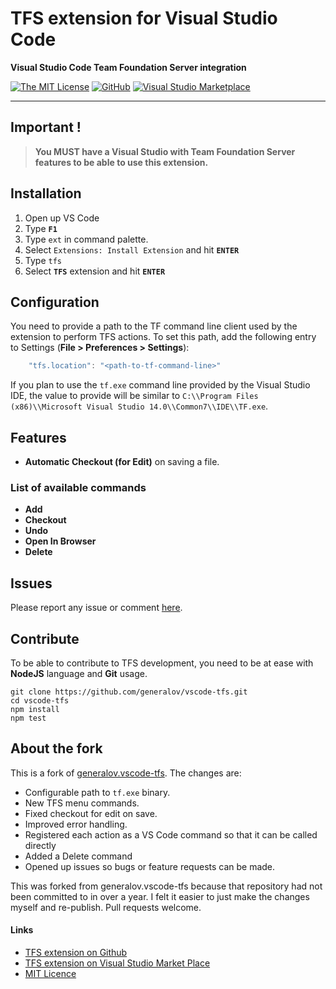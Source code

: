 # TFS extension for Visual Studio Code

**Visual Studio Code Team Foundation Server integration**

[![The MIT License](https://img.shields.io/badge/license-MIT-orange.svg?style=flat-square)](http://opensource.org/licenses/MIT)
[![GitHub](https://img.shields.io/github/release/bheklilr/vscode-tfs.svg?style=flat-square)](https://github.com/bheklilr/vscode-tfs/releases)
[![Visual Studio Marketplace](https://vsmarketplacebadge.apphb.com/installs-short/bheklilr.vscode-tfs.svg?style=flat-square)](https://marketplace.visualstudio.com/items?itemName=bheklilr.vscode-tfs)

---

## Important !

> **You MUST have a Visual Studio with Team Foundation Server features to be able to use this extension.**

## Installation

1.  Open up VS Code
2.  Type **`F1`**
3.  Type `ext` in command palette.
4.  Select `Extensions: Install Extension` and hit **`ENTER`**
5.  Type `tfs`
6.  Select **`TFS`** extension and hit **`ENTER`**

## Configuration

You need to provide a path to the TF command line client used by the extension to perform TFS actions.
To set this path, add the following entry to Settings (**File > Preferences > Settings**):

```javascript
    "tfs.location": "<path-to-tf-command-line>"
```

If you plan to use the `tf.exe` command line provided by the Visual Studio IDE, the value to provide will be similar to `C:\\Program Files (x86)\\Microsoft Visual Studio 14.0\\Common7\\IDE\\TF.exe`.

## Features

* **Automatic Checkout (for Edit)** on saving a file.

### List of available commands

* **Add**
* **Checkout**
* **Undo**
* **Open In Browser**
* **Delete**

## Issues

Please report any issue or comment [here](https://github.com/bheklilr/vscode-tfs/issues).

## Contribute

To be able to contribute to TFS development, you need to be at ease with **NodeJS** language and **Git** usage.

    git clone https://github.com/generalov/vscode-tfs.git
    cd vscode-tfs
    npm install
    npm test

## About the fork

This is a fork of [generalov.vscode-tfs](https://marketplace.visualstudio.com/items/generalov.vscode-tfs). The changes are:

* Configurable path to `tf.exe` binary.
* New TFS menu commands.
* Fixed checkout for edit on save.
* Improved error handling.
* Registered each action as a VS Code command so that it can be called directly
* Added a Delete command
* Opened up issues so bugs or feature requests can be made.

This was forked from generalov.vscode-tfs because that repository had not been committed to in over a year.  I felt it easier to just make the changes myself and re-publish.  Pull requests welcome.

#### Links

* [TFS extension on Github](https://github.com/bheklilr/vscode-tfs)
* [TFS extension on Visual Studio Market Place](https://marketplace.visualstudio.com/items/bheklilr.vscode-tfs)
* [MIT Licence](https://github.com/bheklilr/vscode-tfs/blob/master/LICENCE)
